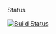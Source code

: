 Status

[![Build Status](https://travis-ci.org/paxtibi/jsonserver.svg?branch=master)](https://travis-ci.org/paxtibi/jsonserver)
